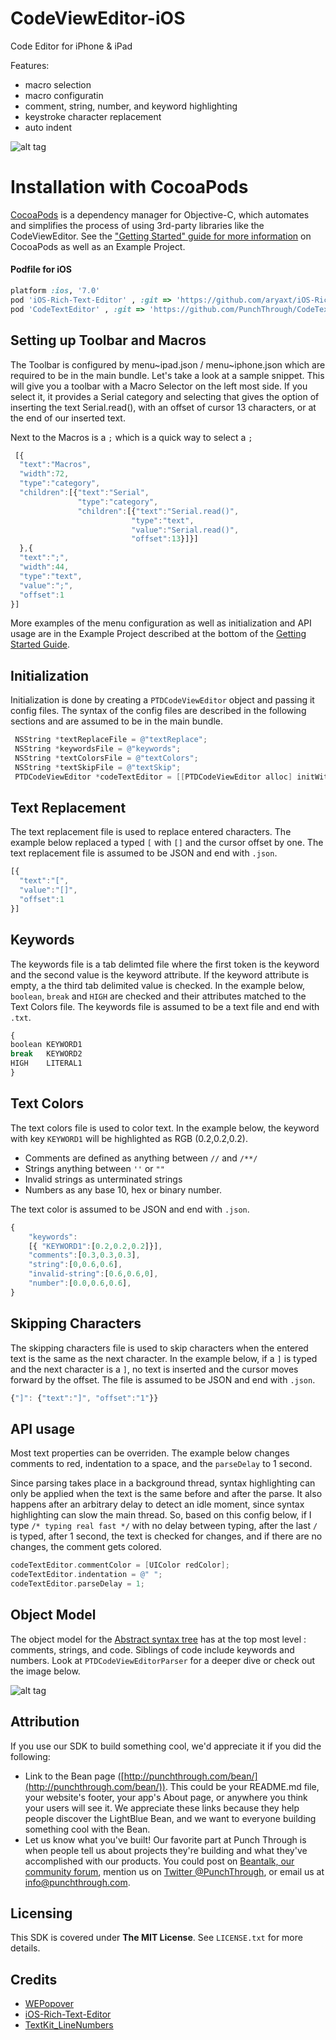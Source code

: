 CodeViewEditor-iOS
==================
Code Editor for iPhone &amp; iPad

Features:
- macro selection
- macro configuratin
- comment, string, number, and keyword highlighting
- keystroke character replacement
- auto indent

![alt tag](https://raw.githubusercontent.com/PunchThrough/CodeViewEditor/master/iphoneScreenshot.png)

# Installation with CocoaPods 

[CocoaPods](http://cocoapods.org) is a dependency manager for Objective-C, which automates and simplifies the process of using 3rd-party libraries like the CodeViewEditor. See the ["Getting Started" guide for more information](https://github.com/PunchThrough/CodeViewEditor/wiki) on CocoaPods as well as an Example Project.

#### Podfile for iOS

```ruby
platform :ios, '7.0'
pod 'iOS-Rich-Text-Editor' , :git => 'https://github.com/aryaxt/iOS-Rich-Text-Editor.git', :commit => '4ddd86bbd6764d0a052ffa2db4e90037562162d6'
pod 'CodeTextEditor' , :git => 'https://github.com/PunchThrough/CodeTextEditor.git', :tag => '0.0.1'
```

Setting up Toolbar and Macros
-------------------------
The Toolbar is configured by menu~ipad.json / menu~iphone.json which are required to be in the main bundle. Let's take a look at a sample snippet. This will give you a toolbar with a Macro Selector on the left most side. If you select it, it provides a Serial category and selecting that gives the option of inserting the text Serial.read(), with an offset of cursor 13 characters, or at the end of our inserted text.

Next to the Macros is a `;` which is a quick way to select a `;`

```javascript
 [{
  "text":"Macros",
  "width":72,
  "type":"category",
  "children":[{"text":"Serial",
               "type":"category",
               "children":[{"text":"Serial.read()",
                           "type":"text",
                           "value":"Serial.read()",
                           "offset":13}]}]
  },{
  "text":";",
  "width":44,
  "type":"text",
  "value":";",
  "offset":1
}]
```

More examples of the menu configuration as well as initialization and API usage are in the Example Project described at the bottom of the [Getting Started Guide](https://github.com/PunchThrough/CodeViewEditor/wiki).

Initialization
-------------------------
Initialization is done by creating a `PTDCodeViewEditor` object and passing it config files. The syntax of the config files are described in the following sections and are assumed to be in the main bundle.

```objective-c
 NSString *textReplaceFile = @"textReplace";
 NSString *keywordsFile = @"keywords";
 NSString *textColorsFile = @"textColors";
 NSString *textSkipFile = @"textSkip";
 PTDCodeViewEditor *codeTextEditor = [[PTDCodeViewEditor alloc] initWithLineNumbers:YES textReplaceFile:textReplaceFile keywordsFile:@"keywords" textColorsFile:textColorsFile textSkipFile:textSkipFile];
```

Text Replacement
-------------------------
The text replacement file is used to replace entered characters. The example below replaced a typed `[` with `[]` and the cursor offset by one. The text replacement file is assumed to be JSON and end with `.json`.

```javascript
[{
  "text":"[",
  "value":"[]",
  "offset":1
}]
```

Keywords
-------------------------
The keywords file is a tab delimted file where the first token is the keyword and the second value is the keyword attribute. If the keyword attribute is empty, a the third tab delimited value is checked. In the example below, `boolean`, `break` and `HIGH` are checked and their attributes matched to the Text Colors file. The keywords file is assumed to be a text file and end with `.txt`. 

```javascript
{
boolean	KEYWORD1
break	KEYWORD2
HIGH	LITERAL1
}
```

Text Colors
-------------------------
The text colors file is used to color text. In the example below, the keyword with key `KEYWORD1` will be highlighted as RGB (0.2,0.2,0.2). 
- Comments are defined as anything between `//` and `/**/`
- Strings anything between `''` or `""`
- Invalid strings as unterminated strings
- Numbers as any base 10, hex or binary number. 

The text color is assumed to be JSON and end with `.json`.

```javascript
{
    "keywords":
    [{ "KEYWORD1":[0.2,0.2,0.2]}],
    "comments":[0.3,0.3,0.3],
    "string":[0,0.6,0.6],
    "invalid-string":[0.6,0.6,0],
    "number":[0.0,0.6,0.6],
}
```

Skipping Characters
-------------------------
The skipping characters file is used to skip characters when the entered text is the same as the next character. In the example below, if a `]` is typed and the next character is a `]`, no text is inserted and the cursor moves forward by the offset. The file is assumed to be JSON and end with `.json`.

```javascript
{"]": {"text":"]", "offset":"1"}}
```

API usage
-------------------------
Most text properties can be overriden. The example below changes comments to red, indentation to a space, and the `parseDelay` to 1 second. 

Since parsing takes place in a background thread, syntax highlighting can only be applied when the text is the same before and after the parse. It also happens after an arbitrary delay to detect an idle moment, since syntax highlighting can slow the main thread. So, based on this config below, if I type `/* typing real fast */` with no delay between typing, after the last `/` is typed, after 1 second, the text is checked for changes, and if there are no changes, the comment gets colored.


```objective-c
codeTextEditor.commentColor = [UIColor redColor];
codeTextEditor.indentation = @" ";
codeTextEditor.parseDelay = 1;
```

Object Model
-------------------------
The object model for the [Abstract syntax tree](http://en.wikipedia.org/wiki/Abstract_syntax_tree) has at the top most level : comments, strings, and code. Siblings of code include keywords and numbers.  Look at `PTDCodeViewEditorParser` for a deeper dive or check out the image below.

![alt tag](https://raw.githubusercontent.com/PunchThrough/CodeViewEditor/master/objModel.png)

Attribution
-------------------------
If you use our SDK to build something cool, we'd appreciate it if you did the following:

 * Link to the Bean page ([http://punchthrough.com/bean/](http://punchthrough.com/bean/)). This could be your README.md file, your website's footer, your app's About page, or anywhere you think your users will see it. We appreciate these links because they help people discover the LightBlue Bean, and we want to everyone building something cool with the Bean.
 * Let us know what you've built! Our favorite part at Punch Through is when people tell us about projects they're building and what they've accomplished with our products. You could post on [Beantalk, our community forum](http://beantalk.punchthrough.com/), mention us on [Twitter @PunchThrough](http://twitter.com/punchthrough), or email us at [info@punchthrough.com](mailto:info@punchthrough.com).
 
Licensing
-------------------------
This SDK is covered under **The MIT License**. See `LICENSE.txt` for more details.

Credits
-------------------------
- [WEPopover](https://github.com/werner77/WEPopover) 
- [iOS-Rich-Text-Editor](https://github.com/aryaxt/iOS-Rich-Text-Editor) 
- [TextKit_LineNumbers](https://github.com/alldritt/TextKit_LineNumbers/)

